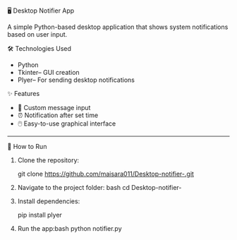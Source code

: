 🖥️ Desktop Notifier App

A simple Python-based desktop application that shows system notifications based on user input.

🛠️ Technologies Used

- Python
- Tkinter– GUI creation
- Plyer– For sending desktop notifications


✨ Features

- 📌 Custom message input
- ⏰ Notification after set time
- 🖱️ Easy-to-use graphical interface

---

🚀 How to Run

1. Clone the repository:
   
   git clone https://github.com/maisara011/Desktop-notifier-.git
   
2. Navigate to the project folder:
   bash
   cd Desktop-notifier-
   
3. Install dependencies:

   pip install plyer
   
4. Run the app:bash
   python notifier.py
   
